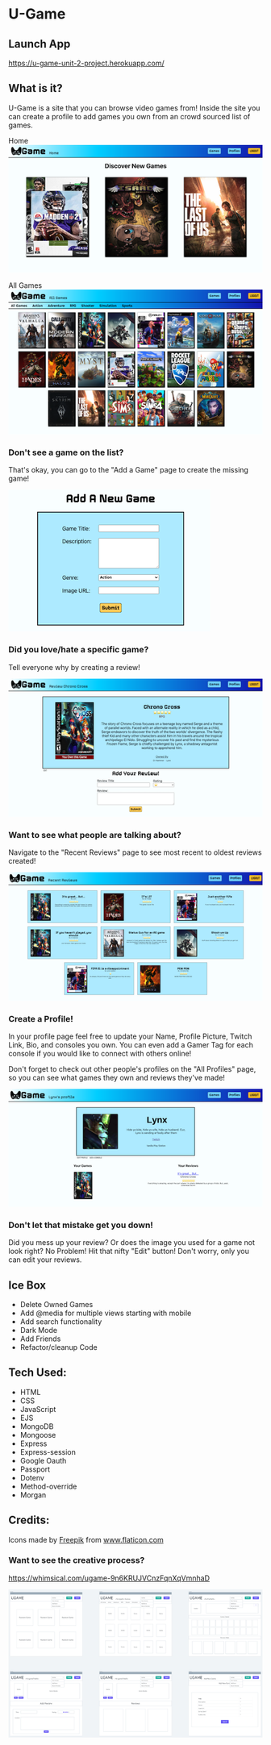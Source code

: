 # U-Game #

## Launch App ##

https://u-game-unit-2-project.herokuapp.com/

## What is it? ##

U-Game is a site that you can browse video games from! Inside the site you can create a profile to add games you own from an crowd sourced list of games. 

Home<br>
![alt text](./public/images/readmeImgs/index-page.png)

All Games<br>
![alt text](./public/images/readmeImgs/games-index.png)


### Don't see a game on the list? 
That's okay, you can go to the "Add a Game" page to create the missing game!<br>

![alt text](./public/images/readmeImgs/add-game.png)


### Did you love/hate a specific game?
Tell everyone why by creating a review!<br>

![alt text](./public/images/readmeImgs/add-review.png)


### Want to see what people are talking about? 
Navigate to the "Recent Reviews" page to see most recent to oldest reviews created!<br>

![alt text](./public/images/readmeImgs/review-index.png)


### Create a Profile!
In your profile page feel free to update your Name, Profile Picture, Twitch Link, Bio, and consoles you own. You can even add a Gamer Tag for each console if you would like to connect with others online!

Don't forget to check out other people's profiles on the "All Profiles" page, so you can see what games they own and reviews they've made!<br>

![alt text](./public/images/readmeImgs/profile-show.png)


### Don't let that mistake get you down!
Did you mess up your review? Or does the image you used for a game not look right? No Problem! Hit that nifty "Edit" button! Don't worry, only you can edit your reviews.


## Ice Box
* Delete Owned Games
* Add @media for multiple views starting with mobile
* Add search functionality
* Dark Mode
* Add Friends
* Refactor/cleanup Code

## Tech Used:
* HTML
* CSS
* JavaScript
* EJS
* MongoDB
* Mongoose
* Express
* Express-session
* Google Oauth
* Passport
* Dotenv
* Method-override
* Morgan

## Credits:
<div>Icons made by <a href="https://www.freepik.com" title="Freepik">Freepik</a> from <a href="https://www.flaticon.com/" title="Flaticon">www.flaticon.com</a></div>


### Want to see the creative process?
https://whimsical.com/ugame-9n6KRUJVCnzFqnXqVmnhaD<br>

![alt text](./public/images/readmeImgs/Whimsicle%20board.png)
